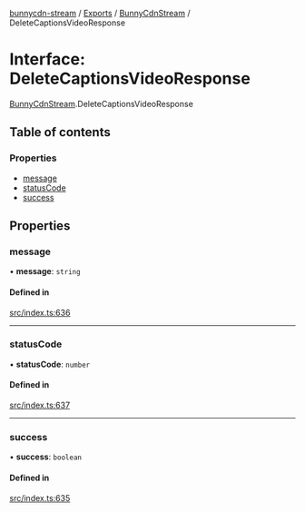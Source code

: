 [bunnycdn-stream](../README.md) / [Exports](../modules.md) / [BunnyCdnStream](../modules/BunnyCdnStream.md) / DeleteCaptionsVideoResponse

# Interface: DeleteCaptionsVideoResponse

[BunnyCdnStream](../modules/BunnyCdnStream.md).DeleteCaptionsVideoResponse

## Table of contents

### Properties

- [message](BunnyCdnStream.DeleteCaptionsVideoResponse.md#message)
- [statusCode](BunnyCdnStream.DeleteCaptionsVideoResponse.md#statuscode)
- [success](BunnyCdnStream.DeleteCaptionsVideoResponse.md#success)

## Properties

### message

• **message**: `string`

#### Defined in

[src/index.ts:636](https://github.com/dan-online/bunnycdn-stream/blob/316ffbe/src/index.ts#L636)

___

### statusCode

• **statusCode**: `number`

#### Defined in

[src/index.ts:637](https://github.com/dan-online/bunnycdn-stream/blob/316ffbe/src/index.ts#L637)

___

### success

• **success**: `boolean`

#### Defined in

[src/index.ts:635](https://github.com/dan-online/bunnycdn-stream/blob/316ffbe/src/index.ts#L635)
